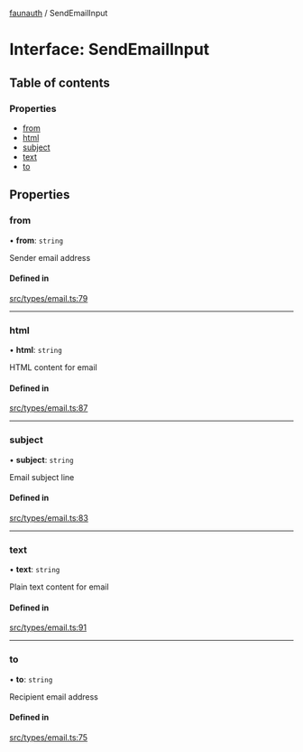 [faunauth](../index.md) / SendEmailInput

# Interface: SendEmailInput

## Table of contents

### Properties

- [from](SendEmailInput.md#from)
- [html](SendEmailInput.md#html)
- [subject](SendEmailInput.md#subject)
- [text](SendEmailInput.md#text)
- [to](SendEmailInput.md#to)

## Properties

### from

• **from**: `string`

Sender email address

#### Defined in

[src/types/email.ts:79](https://github.com/alexnitta/faunauth/blob/62fa1d8/src/types/email.ts#L79)

___

### html

• **html**: `string`

HTML content for email

#### Defined in

[src/types/email.ts:87](https://github.com/alexnitta/faunauth/blob/62fa1d8/src/types/email.ts#L87)

___

### subject

• **subject**: `string`

Email subject line

#### Defined in

[src/types/email.ts:83](https://github.com/alexnitta/faunauth/blob/62fa1d8/src/types/email.ts#L83)

___

### text

• **text**: `string`

Plain text content for email

#### Defined in

[src/types/email.ts:91](https://github.com/alexnitta/faunauth/blob/62fa1d8/src/types/email.ts#L91)

___

### to

• **to**: `string`

Recipient email address

#### Defined in

[src/types/email.ts:75](https://github.com/alexnitta/faunauth/blob/62fa1d8/src/types/email.ts#L75)
